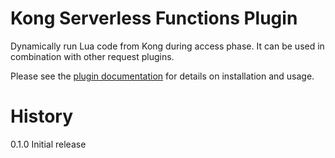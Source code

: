 # Kong Serverless Functions Plugin

Dynamically run Lua code from Kong during access phase. It can be used in 
combination with other request plugins.

Please see the [plugin documentation][docs] for details on installation and 
usage.

# History

0.1.0 Initial release

[docs]: https://getkong.org/plugins/serverless-functions/